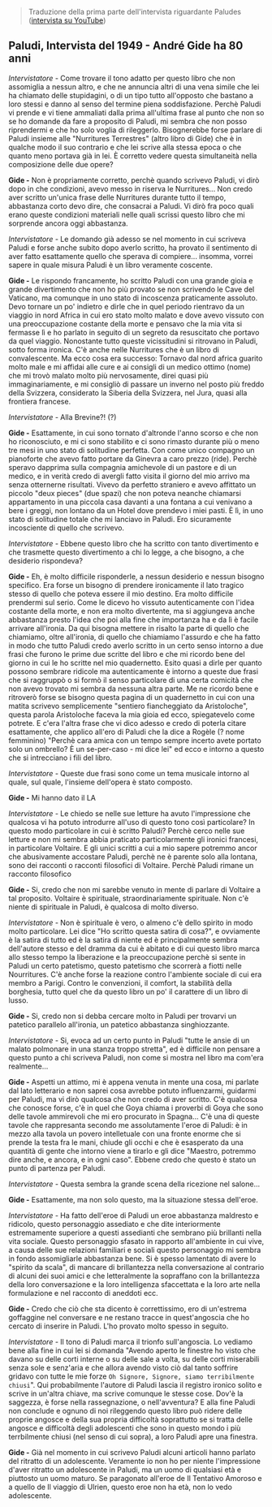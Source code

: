 > Traduzione della prima parte dell'intervista riguardante Paludes ([intervista su YouTube](https://www.youtube.com/watch?v=hDqmjj1atqc))

## Paludi, Intervista del 1949 - André Gide ha 80 anni


*Intervistatore -* Come trovare il tono adatto per questo libro che non assomiglia a nessun altro, e che ne annuncia altri di una vena simile che lei ha chiamato delle stupidagini, o di un tipo tutto all'opposto che bastano a loro stessi e danno al senso del termine piena soddisfazione.
Perchè Paludi vi prende e vi tiene ammaliati dalla prima all'ultima frase al punto che non so se ho domande da fare a proposito di Paludi, mi sembra che non posso riprendermi e che ho solo voglia di rileggerlo.
Bisognerebbe forse parlare di Paludi insieme alle "Nurritures Terrestres" (altro libro di Gide) che è in qualche modo il suo contrario e che lei scrive alla stessa epoca o che quanto meno portava già in lei. È corretto vedere questa simultaneità nella composizione delle due opere?

**Gide -** Non è propriamente corretto, perchè quando scrivevo Paludi, vi dirò dopo in che condizioni, avevo messo in riserva le Nurritures... Non credo aver scritto un'unica frase delle Nurritures durante tutto il tempo, abbastanza corto devo dire, che consacrai a Paludi.
Vi dirò fra poco quali erano queste condizioni materiali nelle quali scrissi questo libro che mi sorprende ancora oggi abbastanza.

*Intervistatore -* Le domando già adesso se nel momento in cui scriveva Paludi e forse anche subito dopo averlo scritto, ha provato il sentimento di aver fatto esattamente quello che sperava di compiere... insomma, vorrei sapere in quale misura Paludi è un libro veramente coscente.

**Gide -** Le rispondo francamente, ho scritto Paludi con una grande gioia e grande divertimento che non ho più provato se non scrivendo le Cave del Vaticano, ma comunque in uno stato di incoscenza praticamente assoluto.
Devo tornare un po' indietro e dirle che in quel periodo rientravo da un viaggio in nord Africa in cui ero stato molto malato e dove avevo vissuto con una preoccupazione costante della morte e pensavo che la mia vita si fermasse lì e ho parlato in seguito di un segreto da resuscitato che portavo da quel viaggio.
Nonostante tutto queste vicissitudini si ritrovano in Paludi, sotto forma ironica. C'è anche nelle Nurritures che è un libro di convalescente. Ma ecco cosa era successo: Tornavo dal nord africa guarito molto male e mi affidai alle cure e ai consigli di un medico ottimo (nome) che mi trovò malato molto più nervosamente, direi quasi più immaginariamente, e mi consigliò di passare un inverno nel posto più freddo della Svizzera, considerato la Siberia della Svizzera, nel Jura, quasi alla frontiera francese.

*Intervistatore -* Alla Brevine?! (?)

**Gide -** Esattamente, in cui sono tornato d'altronde l'anno scorso e che non ho riconosciuto, e mi ci sono stabilito e ci sono rimasto durante più o meno tre mesi in uno stato di solitudine perfetta. Con come unico compagno un pianoforte che avevo fatto portare da Ginevra a caro prezzo (ride). Perchè speravo dapprima sulla compagnia amichevole di un pastore e di un medico, e in verità credo di avergli fatto visita il giorno del mio arrivo ma senza otternerne risultati.
Vivevo da perfetto straniero e avevo affittato un piccolo "deux pieces" (due spazi) che non poteva neanche chiamarsi appartamento in una piccola casa davanti a una fontana a cui venivano a bere i greggi, non lontano da un Hotel dove prendevo i miei pasti.
È lì, in uno stato di solitudine totale che mi lanciavo in Paludi. Ero sicuramente incosciente di quello che scrivevo.

*Intervistatore -* Ebbene questo libro che ha scritto con tanto divertimento e che trasmette questo divertimento a chi lo legge, a che bisogno, a che desiderio rispondeva?

**Gide -** Eh, è molto difficile risponderle, a nessun desiderio e nessun bisogno specifico. Era forse un bisogno di prendere ironicamente il lato tragico stesso di quello che poteva essere il mio destino. Era molto difficile prendermi sul serio. Come le dicevo ho vissuto autenticamente con l'idea costante della morte, e non era molto divertente, ma si aggiungeva anche abbastanza presto l'idea che poi alla fine che importanza ha e da lì è facile arrivare all'ironia.
Da qui bisogna mettere in risalto la parte di quello che chiamiamo, oltre all'ironia, di quello che chiamiamo l'assurdo e che ha fatto in modo che tutto Paludi credo averlo scritto in un certo senso intorno a due frasi che furono le prime due scritte del libro e che mi ricordo bene del giorno in cui le ho scritte nel mio quadernetto. Esito quasi a dirle per quanto possono sembrare ridicole ma autenticamente è intorno a queste due frasi che si raggruppò o si formò il senso particolare di una certa comicità che non avevo trovato mi sembra da nessuna altra parte.
Me ne ricordo bene e ritroverò forse se bisogno questa pagina di un quadernetto in cui con una matita scrivevo semplicemente "sentiero fiancheggiato da Aristoloche", questa parola Aristoloche faceva la mia gioia ed ecco, spiegatevelo come potrete.
E c'era l'altra frase che vi dico adesso e credo di poterla citare esattamente, che applico all'ero di Paludi che la dice a Rogèle (? nome femminino) "Perchè cara amica con un tempo sempre incerto avete portato solo un ombrello? È un se-per-caso - mi dice lei" ed ecco e intorno a questo che si intrecciano i fili del libro.

*Intervistatore -* Queste due frasi sono come un tema musicale intorno al quale, sul quale, l'insieme dell'opera è stato composto.

**Gide -** Mi hanno dato il LA

*Intervistatore -* Le chiedo se nelle sue letture ha avuto l'impressione che qualcosa vi ha potuto introdurre all'uso di questo tono così particolare? In questo modo particolare in cui è scritto Paludi? Perchè cerco nelle sue letture e non mi sembra abbia praticato particolarmente gli ironici francesi, in particolare Voltaire. E gli unici scritti a cui a mio sapere potremmo ancor che abusivamente accostare Paludi, perchè ne è parente solo alla lontana, sono dei racconti o racconti filosofici di Voltaire. Perchè Paludi rimane un racconto filosofico

**Gide -** Si, credo che non mi sarebbe venuto in mente di parlare di Voltaire a tal proposito. Voltaire è spirituale, straordinariamente spirituale. Non c'è niente di spirituale in Paludi, è qualcosa di molto diverso.

*Intervistatore -* Non è spirituale è vero, o almeno c'è dello spirito in modo molto particolare. Lei dice "Ho scritto questa satira di cosa?", e ovviamente è la satira di tutto ed è la satira di niente ed è principalmente sembra dell'autore stesso e del dramma da cui è abitato e di cui questo libro marca allo stesso tempo la liberazione e la preoccupazione perchè si sente in Paludi un certo patetismo, questo patetismo che scorrerà a fiotti nelle Nourritures.
C'è anche forse la reazione contro l'ambiente sociale di cui era membro a Parigi. Contro le convenzioni, il comfort, la stabilità della borghesia, tutto quel che da questo libro un po' il carattere di un libro di lusso.

**Gide -** Si, credo non si debba cercare molto in Paludi per trovarvi un patetico parallelo all'ironia, un patetico abbastanza singhiozzante.

*Intervistatore -* Si, evoca ad un certo punto in Paludi "tutte le ansie di un malato polmonare in una stanza troppo stretta", ed è difficile non pensare a questo punto a chi scriveva Paludi, non come si mostra nel libro ma com'era realmente...

**Gide -** Aspetti un attimo, mi è appena venuta in mente una cosa, mi parlate dal lato letterario e non saprei cosa avrebbe potuto influenzarmi, guidarmi per Paludi, ma vi dirò qualcosa che non credo di aver scritto. C'è qualcosa che conosce forse, c'è in quel che Goya chiama i proverbi di Goya che sono delle tavole ammirevoli che mi ero procurato in Spagna... C'è una di queste tavole che rappresanta secondo me assolutamente l'eroe di Paludi: è in mezzo alla tavola un povero intelletuale con una fronte enorme che si prende la testa fra le mani, chiude gli occhi e che è esasperato da una quantità di gente che intorno viene a tirarlo e gli dice "Maestro, potremmo dire anche, e ancora, e in ogni caso". Ebbene credo che questo è stato un punto di partenza per Paludi.

*Intervistatore -* Questa sembra la grande scena della ricezione nel salone...

**Gide -** Esattamente, ma non solo questo, ma la situazione stessa dell'eroe.

*Intervistatore -* Ha fatto dell'eroe di Paludi un eroe abbastanza maldresto e ridicolo, questo personaggio assediato e che dite interiormente estremamente superiore a questi assedianti che sembrano più brillanti nella vita sociale.
Questo personaggio sfasato in rapporto all'ambiente in cui vive, a causa delle sue relazioni familiari e sociali questo personaggio mi sembra in fondo assomigliarle abbastanza bene.
Si è spesso lamentato di avere lo "spirito da scala", di mancare di brillantezza nella conversazione al contrario di alcuni dei suoi amici e che letteralmente la sopraffano con la brillantezza della loro conversazione e la loro intelligenza sfaccettata e la loro arte nella formulazione e nel racconto di aneddoti ecc.

**Gide -** Credo che ciò che sta dicento è correttissimo, ero di un'estrema goffaggine nel conversare e ne restano tracce in quest'angoscia che ho cercato di inserire in Paludi. L'ho provato molto spesso in seguito.

*Intervistatore -* Il tono di Paludi marca il trionfo sull'angoscia. Lo vediamo bene alla fine in cui lei si domanda "Avendo aperto le finestre ho visto che davano su delle corti interne o su delle sale a volta, su delle corti miserabili senza sole e senz'aria e che allora avendo visto ciò dal tanto soffrire gridavo con tutte le mie forze `Oh Signore, Signore, siamo terribilmente chiusi`". Qui probabilmente l'autore di Paludi lascia il registro ironico solito e scrive in un'altra chiave, ma scrive comunque le stesse cose. Dov'è la saggezza, è forse nella rassegnazione, o nell'avventura? E alla fine Paludi non conclude e ognuno di noi rileggendo questo libro può ridere delle proprie angosce e della sua propria difficoltà soprattutto se si tratta delle angosce e difficoltà degli adolescenti che sono in questo mondo i più terrbilmente chiusi (nel senso di cui sopra), a loro Paludi apre una finestra.

**Gide -** Già nel momento in cui scrivevo Paludi alcuni articoli hanno parlato del ritratto di un adolescente. Veramente io non ho per niente l'impressione d'aver ritratto un adolescente in Paludi, ma un uomo di qualsiasi età e piuttosto un uomo maturo. Se paragonato all'eroe de Il Tentativo Amoroso e a quello de Il viaggio di Ulrien, questo eroe non ha età, non lo vedo adolescente.
